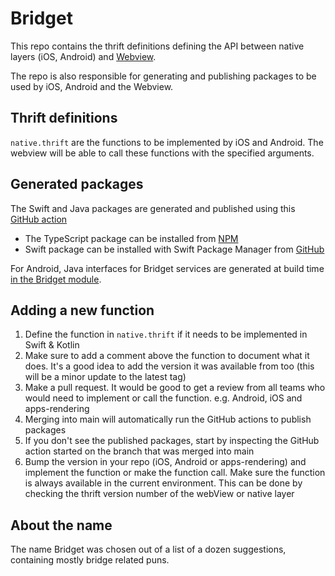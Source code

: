 # Bridget
This repo contains the thrift definitions defining the API between native layers (iOS, Android) and [Webview](https://github.com/guardian/apps-rendering).

The repo is also responsible for generating and publishing packages to be used by iOS, Android and the Webview.

## Thrift definitions
`native.thrift` are the functions to be implemented by iOS and Android. The webview will be able to call these functions with the specified arguments.

## Generated packages
The Swift and Java packages are generated and published using this [GitHub action](https://github.com/guardian/mobile-apps-thrift/blob/main/.github/actions/generate-native-package/action.yml)

- The TypeScript package can be installed from [NPM](https://www.npmjs.com/package/mobile-apps-thrift-typescript)
- Swift package can be installed with Swift Package Manager from [GitHub](https://github.com/guardian/mobile-apps-thrift-swift)

For Android, Java interfaces for Bridget services are generated at build time [in the Bridget module](https://github.com/guardian/android-news-app/blob/ffe36dbeb4a6c75709dba526a9b0e707a8f982a5/bridget/build.gradle.kts#L24-L31).


## Adding a new function
1. Define the function in `native.thrift` if it needs to be implemented in Swift & Kotlin
2. Make sure to add a comment above the function to document what it does. It's a good idea to add the version it was available from too (this will be a minor update to the latest tag)
3. Make a pull request. It would be good to get a review from all teams who would need to implement or call the function. e.g. Android, iOS and apps-rendering
4. Merging into main will automatically run the GitHub actions to publish packages
5. If you don't see the published packages, start by inspecting the GitHub action started on the branch that was merged into main
6. Bump the version in your repo (iOS, Android or apps-rendering) and implement the function or make the function call. Make sure the function is always available in the current environment. This can be done by checking the thrift version number of the webView or native layer

## About the name
The name Bridget was chosen out of a list of a dozen suggestions, containing mostly bridge related puns.
